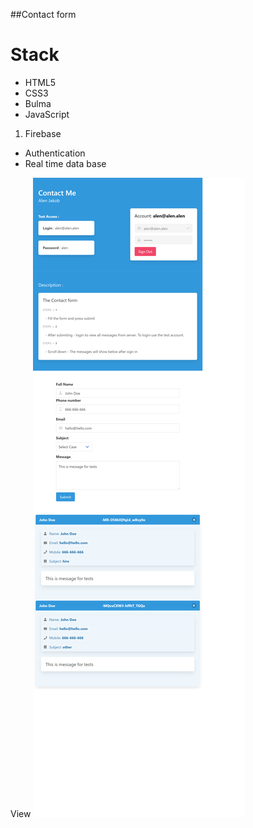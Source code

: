 ##Contact form
# Stack

- HTML5
- CSS3
- Bulma
- JavaScript
1. Firebase
- Authentication
- Real time data base


View ![project photo](/contact_form.png)
